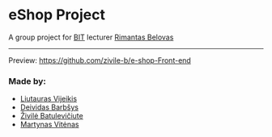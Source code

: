 # eShop Project

A group project for [BIT](https://bit.lt/) lecturer [Rimantas Belovas](https://github.com/belauzas)

-------------------------------------------------------------------------

Preview: https://github.com/zivile-b/e-shop-Front-end

### Made by:

- [Liutauras Vijeikis](https://github.com/AlphaMod1)
- [Deividas Barbšys](https://github.com/DeividasBa)
- [Živilė Batulevičiute](https://github.com/zivile-b)
- [Martynas Vitėnas](https://github.com/Martynasvitenas)
